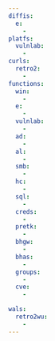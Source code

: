 ```yaml
---
diffis:
  e:
    -
platfs:
  vulnlab:
    -
curls:
  retro2:
    -
functions:
  win:
    -
  e:
    -
  vulnlab:
    -
  ad:
    -
  al:
    -
  smb:
    -
  hc:
    -
  sql:
    -
  creds:
    -
  pretk:
    -
  bhgw:
    -
  bhas:
    -
  groups:
    -
  cve:
    -

wals:
  retro2wu:
    -
---
```

